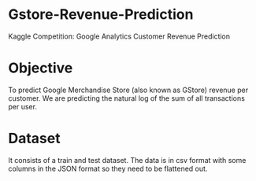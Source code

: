# Gstore-Revenue-Prediction

Kaggle Competition: Google Analytics Customer Revenue Prediction 

# Objective
To predict Google Merchandise Store (also known as GStore) revenue per customer. We are predicting the natural log of the sum of all transactions per user.

# Dataset
It consists of a train and test dataset. The data is in csv format with some columns in the JSON format so they need to be flattened out.

